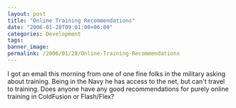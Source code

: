 ```yaml
---
layout: post
title: "Online Training Recommendations"
date: "2006-01-28T09:01:00+06:00"
categories: Development 
tags: 
banner_image: 
permalink: /2006/01/28/Online-Training-Recommendations
---
```


I got an email this morning from one of one fine folks in the military asking about training. Being in the Navy he has access to the net, but can't travel to training. Does anyone have any good recommendations for purely online training in ColdFusion or Flash/Flex?
